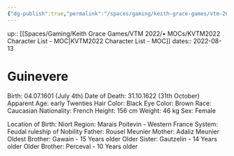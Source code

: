 ```yaml
---
{"dg-publish":true,"permalink":"/spaces/gaming/keith-grace-games/vtm-2022/areas/characters/guinevere/","dgHomeLink":true,"dgPassFrontmatter":true}
---
```


up:: [[Spaces/Gaming/Keith Grace Games/VTM 2022/• MOCs/KVTM2022 Character List - MOC|KVTM2022 Character List - MOC]]
dates:: 2022-08-13

# Guinevere

Birth: 04.07.1601 (July 4th)
Date of Death: 31.10.1622 (31th October)
Apparent Age: early Twenties
Hair Color: Black
Eye Color: Brown
Race: Caucasian
Nationality: French
Height: 156 cm
Weight: 46 kg
Sex: Female

Location of Birth: Niort
Region: Marais Poitevin - Western France
System: Feudal ruleship of Nobility
Father: Rousel Meunier
Mother: Adaliz Meunier
Oldest Brother: Gawain  -  15 Years older
Older Sister: Gautzelin   -   14 Years older
Older Brother: Perceval  -   10 Years older

